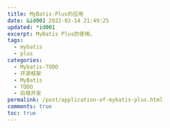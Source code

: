 ```yaml
---
title: MyBatis-Plus的应用
date: &id001 2022-03-14 21:49:25
updated: *id001
excerpt: MyBatis Plus的使用。
tags:
  - mybatis
  - plus
categories:
  - Mybatis-TODO
  - 开源框架
  - MyBatis
  - TODO
  - 后端开发
permalink: /post/application-of-mybatis-plus.html
comments: true
toc: true
---
```

